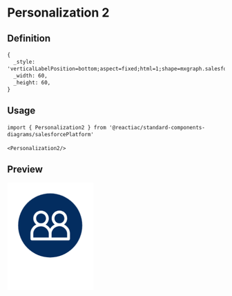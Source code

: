 # Personalization 2

## Definition

```
{
  _style: 'verticalLabelPosition=bottom;aspect=fixed;html=1;shape=mxgraph.salesforce.personalization2;',
  _width: 60,
  _height: 60,
}
```

## Usage

```
import { Personalization2 } from '@reactiac/standard-components-diagrams/salesforcePlatform'

<Personalization2/>
```

## Preview

<img src="./personalization-2.png" width="200"/>
